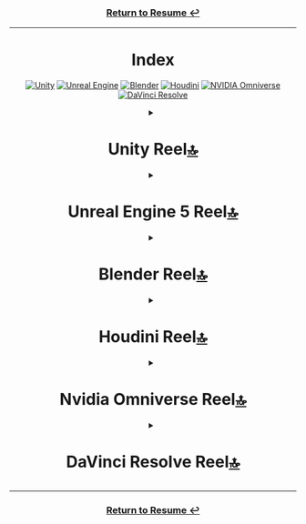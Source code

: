 <!--<video width="60" height="30" src="https://github.com/user-attachments/assets/a2aa109d-21f5-43e0-a637-a2e64dd70c96"></video>-->

<div align="center">
  <h3><a href = https://github.com/KenzKD>Return to Resume &#8617;</a></h3>
<hr>

  <h1 id="index">Index</h1>
  <p>
    <a href="#unity-reel"><img src="https://img.shields.io/badge/unity-white.svg?style=for-the-badge&amp;logo=unity&amp;logoColor=black" alt="Unity"></a>
    <a href="#unreal-engine-5-reel"><img src="https://img.shields.io/badge/unreal_engine-%23313131.svg?style=for-the-badge&amp;logo=unrealengine&amp;logoColor=white" alt="Unreal Engine"></a>
    <a href="#blender-reel"><img src="https://img.shields.io/badge/blender-%23E87D0D.svg?style=for-the-badge&amp;logo=blender&amp;logoColor=white" alt="Blender"></a>
    <a href="#houdini-reel"><img src="https://img.shields.io/badge/Houdini-%23FF4713?style=for-the-badge&amp;logo=houdini&amp;logoColor=white" alt="Houdini"></a>
    <a href="#nvidia-omniverse-reel"><img src="https://img.shields.io/badge/NVIDIA_Omniverse-%2376B900.svg?style=for-the-badge&amp;logo=nVIDIA&amp;logoColor=white" alt="NVIDIA Omniverse"></a>
    <a href="#davinci-resolve-reel"><img src="https://img.shields.io/badge/DaVinci%20Resolve-%23233A51?style=for-the-badge&amp;logo=davinciresolve" alt="DaVinci Resolve"></a>
  </p>

<details>
  <summary><h1 id="unity-reel-index-">Unity Reel<a href="#index">🔝</a></h1></summary>

  <p><a href="https://github.com/user-attachments/assets/99639aa4-07f3-4114-994d-c05e7184e1dc">Unity Ar Image Tracker For Spatial</a></p>
  <p><a href="https://github.com/user-attachments/assets/7a74882e-d533-4418-bdc0-9b578b86e108">Tester Gameplay</a></p>
  <p><a href="https://github.com/user-attachments/assets/2ef42573-81c7-4e12-a6b7-18985eed14c3">Refresher Gameplay Trimmed</a></p>
  <p><a href="https://github.com/user-attachments/assets/672e766f-f04e-4b23-addb-460c3ef7c0a2">Grid Game</a></p>
  <p><a href="https://github.com/user-attachments/assets/f0a4650b-ee83-4cc4-bf72-692d232bde61">Flappy Bird Knockoff</a></p>
  
  <p><a href="https://github.com/user-attachments/assets/4f52a2d9-1cb7-42ad-8bfc-f2c20171b013">Grade 6 Chapter 7 Unity Reel</a></p>
  <p><a href="https://github.com/user-attachments/assets/0363ddaa-2e7c-4d21-81df-495700d4e2b4">Grade 6 Chapter 6 Unity Reel</a></p>
  <p><a href="https://github.com/user-attachments/assets/1bdb3ece-ba1a-499a-aba9-f720ec3f68fa">Grade 6 Chapter 5 Unity Reel</a></p>
  
  <p><a href="https://github.com/user-attachments/assets/68dd9f20-7aa7-4fc3-94b2-8fa1ef91b71b">Grade 7 Chapter 11 Unity Reel</a></p>
  <p><a href="https://github.com/user-attachments/assets/b057d431-0725-4bed-a211-62f3d16b784a">Grade 7 Chapter 10 Unity Reel</a></p>
  <p><a href="https://github.com/user-attachments/assets/36878342-d80d-4da9-89e4-95f71c6c2987">Grade 7 Chapter 9 Unity Reel</a></p>
  <p><a href="https://github.com/user-attachments/assets/ea354bef-604b-4805-940c-c35fead6b8f8">Grade 7 Chapter 4 Unity Reel</a></p>
  <p><a href="https://github.com/user-attachments/assets/935a1867-c6b7-49aa-b5a4-5a69bca116e9">Grade 7 Chapter 1 Unity Reel</a></p>
</details>

<details>
  <summary><h1 id="unreal-engine-5-reel-index-">Unreal Engine 5 Reel<a href="#index">🔝</a></h1></summary>

  <p><a href="https://github.com/user-attachments/assets/705eb10f-56da-4cde-bff6-5a2c788d28c2">Waterfall Trim 480p 53cq</a></p>
  <p><a href="https://github.com/user-attachments/assets/3e1e3e80-63db-4492-aacb-173aa93645c5">Shooter Game</a></p>
  <p><a href="https://github.com/user-attachments/assets/89bb0c92-074e-41d6-8083-a0691600e6a3">Metahuman Bob</a></p>
  <p><a href="https://github.com/user-attachments/assets/cb435cb1-0d14-4be4-a0d6-c2862fe7e980">A2f Testing</a></p>
</details>


<details>
  <summary><h1 id="blender-reel-index-">Blender Reel<a href="#index">🔝</a></h1></summary>

  <p><a href="https://github.com/user-attachments/assets/812a2745-cef6-49c6-b06d-e83238e0c9ff">Voxel Liquid Sim</a></p>
  <p><a href="https://github.com/user-attachments/assets/709459b7-12f9-474d-8f0c-1dc34d6ee107">Spinning Balls 30Db</a></p>
  <p><a href="https://github.com/user-attachments/assets/d8a01607-4125-4ca1-9e83-b2b31805f618">Snow Sim</a></p>
  <p><a href="https://github.com/user-attachments/assets/73e3f4ff-c37d-45ab-b3be-dae65ed70a03">Retry Rain</a></p>
  <p><a href="https://github.com/user-attachments/assets/685baf51-f951-410d-ae31-5efe3dbeba80">Puffle Devlog 1</a></p>
  <p><a href="https://github.com/user-attachments/assets/11418c30-2642-4786-bda1-1cf359a7a005">Mrbeast Sim</a></p>
  <p><a href="https://github.com/user-attachments/assets/e689d3b8-8636-4d69-a347-32194256911f">Liquid Sim</a></p>
  <p><a href="https://github.com/user-attachments/assets/7f90f6e2-281f-425f-a78e-ca3d33802a05">Lightning Animation</a></p>
  <p><a href="https://github.com/user-attachments/assets/7b8cc635-0190-40b3-8b75-f42b78890d29">Level 4 Donut And Coffee Animation</a></p>
  <p><a href="https://github.com/user-attachments/assets/6093381c-146c-4fcc-b2e7-2e978795d0a4">Ea Render Both 1080P</a></p>
  <p><a href="https://github.com/user-attachments/assets/1a467b89-b7da-4c53-87f7-a9f008598c83">Donut 3</a></p>
  <p><a href="https://github.com/user-attachments/assets/8fc571aa-db83-4c46-b983-73307190e48c">Couch Final</a></p>
  <p><a href="https://github.com/user-attachments/assets/4c5a39bc-eeca-4550-a720-e77ac60ea4c4">Cool Grass</a></p>
</details>

<details>
  <summary><h1 id="houdini-reel-index-">Houdini Reel<a href="#index">🔝</a></h1></summary>
  
  <p><a href="https://github.com/user-attachments/assets/1df88e11-a0c8-43d8-9e45-697bc84fee19">Houdini Snow Fall Long</a></p>
  <p><a href="https://github.com/user-attachments/assets/30ef47da-efa5-4c64-a570-1c5d141a713e">Houdini Intermediate</a></p>
  <p><a href="https://github.com/user-attachments/assets/0a352467-bf6b-482a-a820-4947215f2c5e">Houdini Hair Sim Tutorial Shorts</a></p>
  <p><a href="https://github.com/user-attachments/assets/12363ec1-d676-4f01-96cb-917ce72f910b">Houdini Donut Denoised In Blender</a></p>
</details>

<details>
  <summary><h1 id="nvidia-omniverse-reel-index-">Nvidia Omniverse Reel<a href="#index">🔝</a></h1></summary>

  <p><a href="https://github.com/user-attachments/assets/06f5503a-a3c3-484b-aec9-e43de473de04">Trying Particles Part 2</a></p>
  <p><a href="https://github.com/user-attachments/assets/5c350706-0994-4cfe-a772-14300fda3a4d">Trying Particles Part 1</a></p>
  <p><a href="https://github.com/user-attachments/assets/5aa4221d-660c-402f-b89c-e1c648b82f84">Nvidia Omniverse Particles Full</a></p>
  <p><a href="https://github.com/user-attachments/assets/52933711-f348-4154-b4ce-1f9913ed777b">Create Testing</a></p>
  <p><a href="https://github.com/user-attachments/assets/cb7f272e-9f64-4d14-8065-a294c209c120">Cloth Sim</a></p>
  <p><a href="https://github.com/user-attachments/assets/7fcf6b06-c16a-4eee-bd23-475804c4ea08">Character Transfer And Action Graph</a></p>
</details>

<details>
  <summary><h1 id="davinci-resolve-reel-index-">DaVinci Resolve Reel<a href="#index">🔝</a></h1></summary>

  <p><a href="https://github.com/user-attachments/assets/b3d902fe-1675-41d8-acf2-7f85767a9cd8">Motion Graphics In Fusion</a></p>
  <p><a href="https://github.com/user-attachments/assets/f8125c56-3cc2-4191-8906-802bbfac8a48">Miserable Girl Music Video-2(1)</a></p>
  <p><a href="https://github.com/user-attachments/assets/1cc15a8b-54c0-46c8-800d-a0f5cb7ddd3c">Intro To Fusion</a></p>
  <p><a href="https://github.com/user-attachments/assets/f8c539b3-65a8-465b-9fb8-572c927d7b38">Intro To Color</a></p>
  <p><a href="https://github.com/user-attachments/assets/25c405b0-d526-479a-95a4-d400ba35a62d">Basic Compositing</a></p>
  <p><a href="https://github.com/user-attachments/assets/bb8aea8e-433d-4e9b-9f57-4297a0e72ed8">Age Of Airplanes Title Composite</a></p>
  <p><a href="https://github.com/user-attachments/assets/dd8d2633-97da-4233-bbed-7d33760baacb">Advanced Colors</a></p>
  <p><a href="https://github.com/user-attachments/assets/54daa189-d11d-4757-a5eb-50fefdcb455b">3D Keyer</a></p>
  <p><a href="https://github.com/user-attachments/assets/1a8bb81b-b197-481f-926f-1a562c4f27f4">3D Compositing</a></p>
</details>

<hr>
  <h3><a href = https://github.com/KenzKD>Return to Resume &#8617;</a></h3>
</div>
